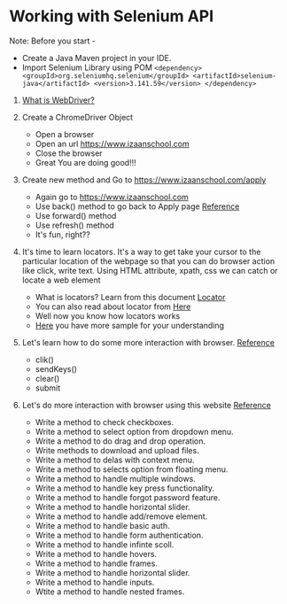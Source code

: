 # Working with Selenium API 
Note: Before you start -
* Create a Java Maven project in your IDE.
* Import Selenium Library using POM
`<dependency>
  <groupId>org.seleniumhq.selenium</groupId>
  <artifactId>selenium-java</artifactId>
  <version>3.141.59</version>
  </dependency>`
  
1. [What is WebDriver?](https://www.selenium.dev/documentation/webdriver/)
2. Create a ChromeDriver Object 
   * Open a browser
   * Open an url https://www.izaanschool.com
   * Close the browser
    * Great You are doing good!!!
3. Create new method and Go to https://www.izaanschool.com/apply
    * Again go to https://www.izaanschool.com
    * Use back() method to go back to Apply page [Reference](https://www.selenium.dev/documentation/webdriver/browser/navigation/)
    * Use forward() method
    * Use refresh() method
    * It's fun, right??
    
5. It's time to learn locators. It's a way to get take your cursor to the particular
   location of the webpage so that you can do browser action like click, write text.
   Using HTML attribute, xpath, css we can catch or locate a web element
    *  What is locators? Learn from this document [Locator](https://www.selenium.dev/documentation/webdriver/elements/locators/)
    * You can also read about locator from [Here](https://docs.google.com/document/d/1yRdHoJGOkfOQn5N_Gnywa-9963_Cydrq7jEjl0X7Crg/edit?usp=sharing)
    * Well now you know how locators works
    * [Here](https://www.selenium.dev/documentation/webdriver/elements/finders/) you have more sample for your understanding 
6. Let's learn how to do some more interaction with browser. [Reference](https://www.selenium.dev/documentation/webdriver/elements/interactions/) 
    * clik()
    * sendKeys()
    * clear()
    * submit
7. Let's do more interaction with browser using this website [Reference](http://the-internet.herokuapp.com/)
    * Write a method to check checkboxes.
    * Write a method to select option from dropdown menu.
    * Write a method to do drag and drop operation.
    * Write methods to download and upload files. 
    * Write a method to delas with context menu.
    * Write a method to selects option from floating menu. 
    * Write a method to handle multiple windows. 
    * Write a method to handle key press functionality. 
    * Write a method to handle forgot password feature.
    * Write a method to handle horizontal slider. 
    * Write a method to handle add/remove element. 
    * Write a method to handle basic auth. 
    * Write a method to handle form authentication. 
    * Write a method to handle infinte scoll. 
    * Write a method to handle hovers. 
    * Write a method to handle frames. 
    * Write a method to handle horizontal slider. 
    * Write a method to handle inputs. 
    * Wtite a method to handle nested frames. 